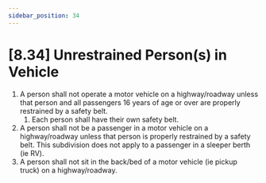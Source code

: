 ```yaml
---
sidebar_position: 34
---
```

# [8.34] Unrestrained Person(s) in Vehicle

1. A person shall not operate a motor vehicle on a highway/roadway unless that person and all passengers 16 years of age or over are properly restrained by a safety belt.
    1. Each person shall have their own safety belt.
2. A person shall not be a passenger in a motor vehicle on a highway/roadway unless that person is properly restrained by a safety belt. This subdivision does not apply to a passenger in a sleeper berth (ie RV).
3. A person shall not sit in the back/bed of a motor vehicle (ie pickup truck) on a highway/roadway.
